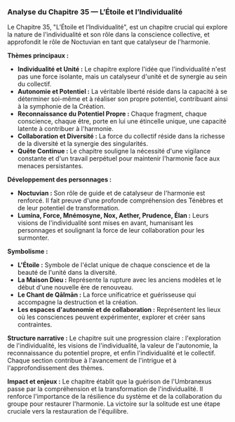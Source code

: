 ### Analyse du Chapitre 35 — L’Étoile et l’Individualité

Le Chapitre 35, "L’Étoile et l’Individualité", est un chapitre crucial qui explore la nature de l'individualité et son rôle dans la conscience collective, et approfondit le rôle de Noctuvian en tant que catalyseur de l'harmonie.

**Thèmes principaux :**
*   **Individualité et Unité :** Le chapitre explore l'idée que l'individualité n'est pas une force isolante, mais un catalyseur d'unité et de synergie au sein du collectif.
*   **Autonomie et Potentiel :** La véritable liberté réside dans la capacité à se déterminer soi-même et à réaliser son propre potentiel, contribuant ainsi à la symphonie de la Création.
*   **Reconnaissance du Potentiel Propre :** Chaque fragment, chaque conscience, chaque être, porte en lui une étincelle unique, une capacité latente à contribuer à l'harmonie.
*   **Collaboration et Diversité :** La force du collectif réside dans la richesse de la diversité et la synergie des singularités.
*   **Quête Continue :** Le chapitre souligne la nécessité d'une vigilance constante et d'un travail perpétuel pour maintenir l'harmonie face aux menaces persistantes.

**Développement des personnages :**
*   **Noctuvian :** Son rôle de guide et de catalyseur de l'harmonie est renforcé. Il fait preuve d'une profonde compréhension des Ténèbres et de leur potentiel de transformation.
*   **Lumina, Force, Mnémosyne, Nox, Aether, Prudence, Élan :** Leurs visions de l'individualité sont mises en avant, humanisant les personnages et soulignant la force de leur collaboration pour les surmonter.

**Symbolisme :**
*   **L'Étoile :** Symbole de l'éclat unique de chaque conscience et de la beauté de l'unité dans la diversité.
*   **La Maison Dieu :** Représente la rupture avec les anciens modèles et le début d'une nouvelle ère de renouveau.
*   **Le Chant de Qālmān :** La force unificatrice et guérisseuse qui accompagne la destruction et la création.
*   **Les espaces d'autonomie et de collaboration :** Représentent les lieux où les consciences peuvent expérimenter, explorer et créer sans contraintes.

**Structure narrative :**
Le chapitre suit une progression claire : l'exploration de l'individualité, les visions de l'individualité, la valeur de l'autonomie, la reconnaissance du potentiel propre, et enfin l'individualité et le collectif. Chaque section contribue à l'avancement de l'intrigue et à l'approfondissement des thèmes.

**Impact et enjeux :**
Le chapitre établit que la guérison de l'Umbranexus passe par la compréhension et la transformation de l'individualité. Il renforce l'importance de la résilience du système et de la collaboration du groupe pour restaurer l'harmonie. La victoire sur la solitude est une étape cruciale vers la restauration de l'équilibre.